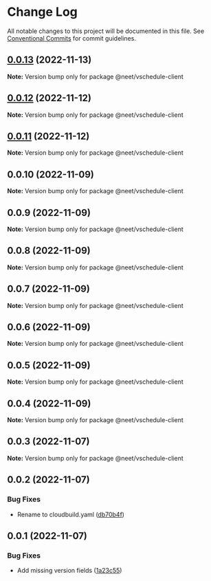 # Change Log

All notable changes to this project will be documented in this file.
See [Conventional Commits](https://conventionalcommits.org) for commit guidelines.

## [0.0.13](https://github.com/neet/vschedule/compare/@neet/vschedule-client@0.0.12...@neet/vschedule-client@0.0.13) (2022-11-13)

**Note:** Version bump only for package @neet/vschedule-client

## [0.0.12](https://github.com/neet/vschedule/compare/@neet/vschedule-client@0.0.11...@neet/vschedule-client@0.0.12) (2022-11-12)

**Note:** Version bump only for package @neet/vschedule-client

## [0.0.11](https://github.com/neet/vschedule/compare/@neet/vschedule-client@0.0.10...@neet/vschedule-client@0.0.11) (2022-11-12)

**Note:** Version bump only for package @neet/vschedule-client

## 0.0.10 (2022-11-09)

**Note:** Version bump only for package @neet/vschedule-client

## 0.0.9 (2022-11-09)

**Note:** Version bump only for package @neet/vschedule-client

## 0.0.8 (2022-11-09)

**Note:** Version bump only for package @neet/vschedule-client

## 0.0.7 (2022-11-09)

**Note:** Version bump only for package @neet/vschedule-client

## 0.0.6 (2022-11-09)

**Note:** Version bump only for package @neet/vschedule-client

## 0.0.5 (2022-11-09)

**Note:** Version bump only for package @neet/vschedule-client

## 0.0.4 (2022-11-09)

**Note:** Version bump only for package @neet/vschedule-client

## 0.0.3 (2022-11-07)

**Note:** Version bump only for package @neet/vschedule-client

## 0.0.2 (2022-11-07)

### Bug Fixes

* Rename to cloudbuild.yaml ([db70b4f](https://github.com/neet/vschedule/commit/db70b4f42daf898f364266b2fb03696e6972170d))

## 0.0.1 (2022-11-07)

### Bug Fixes

* Add missing version fields ([1a23c55](https://github.com/neet/refined-itsukara-link/commit/1a23c550155e6b691aaacd050b149b8445a11965))
